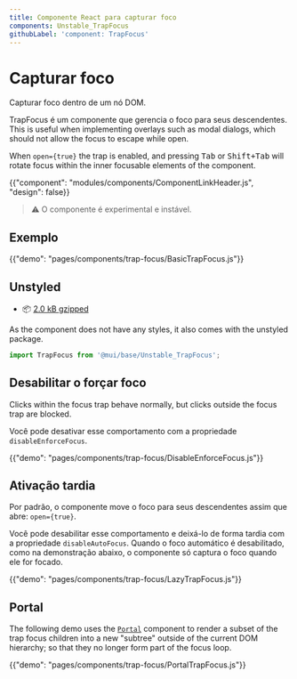```yaml
---
title: Componente React para capturar foco
components: Unstable_TrapFocus
githubLabel: 'component: TrapFocus'
---
```


# Capturar foco

<p class="description">Capturar foco dentro de um nó DOM.</p>

TrapFocus é um componente que gerencia o foco para seus descendentes. This is useful when implementing overlays such as modal dialogs, which should not allow the focus to escape while open.

When `open={true}` the trap is enabled, and pressing <kbd class="key">Tab</kbd> or <kbd><kbd  class="key">Shift</kbd>+<kbd class="key">Tab</kbd></kbd> will rotate focus within the inner focusable elements of the component.

{{"component": "modules/components/ComponentLinkHeader.js", "design": false}}

> ⚠️ O componente é experimental e instável.

## Exemplo

{{"demo": "pages/components/trap-focus/BasicTrapFocus.js"}}

## Unstyled

- 📦 [2.0 kB gzipped](https://bundlephobia.com/result?p=@mui/base@latest)

As the component does not have any styles, it also comes with the unstyled package.

```js
import TrapFocus from '@mui/base/Unstable_TrapFocus';
```

## Desabilitar o forçar foco

Clicks within the focus trap behave normally, but clicks outside the focus trap are blocked.

Você pode desativar esse comportamento com a propriedade `disableEnforceFocus`.

{{"demo": "pages/components/trap-focus/DisableEnforceFocus.js"}}

## Ativação tardia

Por padrão, o componente move o foco para seus descendentes assim que abre: `open={true}`.

Você pode desabilitar esse comportamento e deixá-lo de forma tardia com a propriedade  `disableAutoFocus`. Quando o foco automático é desabilitado, como na demonstração abaixo, o componente só captura o foco quando ele for focado.

{{"demo": "pages/components/trap-focus/LazyTrapFocus.js"}}

## Portal

The following demo uses the [`Portal`](/components/portal/) component to render a subset of the trap focus children into a new "subtree" outside of the current DOM hierarchy; so that they no longer form part of the focus loop.

{{"demo": "pages/components/trap-focus/PortalTrapFocus.js"}}
